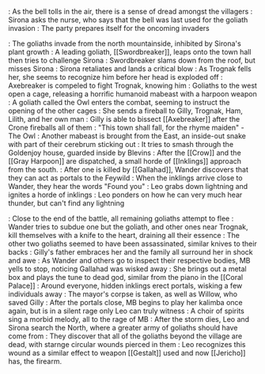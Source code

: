 : As the bell tolls in the air, there is a sense of dread amongst the villagers
	: Sirona asks the nurse, who says that the bell was last used for the goliath invasion
	: The party prepares itself for the oncoming invaders

: The goliaths invade from the north mountainside, inhibited by Sirona's plant growth
	: A leading goliath, [[Swordbreaker]], leaps onto the town hall then tries to challenge Sirona
	: Swordbreaker slams down from the roof, but misses Sirona
		: Sirona retaliates and lands a critical blow
	: As Trognak fells her, she seems to recognize him before her head is exploded off
	: Axebreaker is compeled to fight Trognak, knowing him
	: Goliaths to the west open a cage, releasing a horrific humanoid mabeast with a harpoon weapon
	: A goliath called the Owl enters the combat, seeming to instruct the opening of the other cages
		: She sends a fireball to Gilly, Trognak, Ham, Lilith, and her own man
	: Gilly is able to bissect [[Axebreaker]] after the Crone fireballs all of them
	: "This town shall fall, for the rhyme maiden" - The Owl
	: Another mabeast is brought from the East, an inside-out snake with part of their cerebrum sticking out
		: It tries to smash through the Goldenjoy house, guarded inside by Blevins
	: After the [[Crow]] and the [[Gray Harpoon]] are dispatched, a small horde of [[Inklings]] approach from the south.
		: After one is killed by [[Gallahad]], Wander discovers that they can act as portals to the Feywild
		: When the inklings arrive close to Wander, they hear the words "Found you"
		: Leo grabs down lightning and ignites a horde of inklings
			: Leo ponders on how he can very much hear thunder, but can't find any lightning
	
: Close to the end of the battle, all remaining goliaths attempt to flee
	: Wander tries to subdue one but the goliath, and other ones near Trognak, kill themselves with a knife to the heart, draining all their essence
	: The other two goliaths seemed to have been assassinated, similar knives to their backs
: Gilly's father embraces her and the family all surround her in shock and awe
: As Wander and others go to inspect their respective bodies, MB yells to stop, noticing Gallahad was wisked away
	: She brings out a metal box and plays the tune to dead god, similar from the piano in the [[Coral Palace]]
	: Around everyone, hidden inklings erect portals, wisking a few individuals away
	: The mayor's corpse is taken, as well as Willow, who saved Gilly
	: After the portals close, MB begins to play her kalimba once again, but is in a silent rage only Leo can truly witness
		: A choir of spirits sing a morbid melody, all to the rage of MB
: After the storm dies, Leo and Sirona search the North, where a greater army of goliaths should have come from
	: They discover that all of the goliaths beyond the village are dead, with starnge circular wounds pierced in them
	: Leo recognizes this wound as a similar effect to weapon [[Gestalt]] used and now [[Jericho]] has, the firearm.